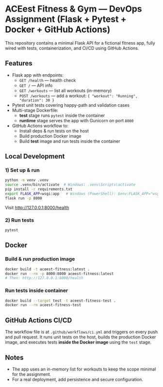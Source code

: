 # ACEest Fitness & Gym — DevOps Assignment (Flask + Pytest + Docker + GitHub Actions)

This repository contains a minimal Flask API for a fictional fitness app, fully wired with tests, containerization, and CI/CD using GitHub Actions.

## Features
- Flask app with endpoints:
  - `GET /health` — health check
  - `GET /` — API info
  - `GET /workouts` — list all workouts (in-memory)
  - `POST /workouts` — add a workout: `{ "workout": "Running", "duration": 30 }`
- Pytest unit tests covering happy-path and validation cases
- Multi-stage Dockerfile:
  - **test** stage runs `pytest` inside the container
  - **runtime** stage serves the app with Gunicorn on port `8000`
- GitHub Actions workflow to:
  - Install deps & run tests on the host
  - Build production Docker image
  - Build **test** image and run tests inside the container

## Local Development

### 1) Set up & run
```bash
python -m venv .venv
source .venv/bin/activate  # Windows: .venv\Scripts\activate
pip install -r requirements.txt
export FLASK_APP=wsgi:app   # Windows (PowerShell): $env:FLASK_APP="wsgi:app"
flask run -p 8000
```
Visit http://127.0.0.1:8000/health

### 2) Run tests
```bash
pytest
```

## Docker

### Build & run production image
```bash
docker build -t aceest-fitness:latest .
docker run --rm -p 8000:8000 aceest-fitness:latest
# Then: http://127.0.0.1:8000/health
```

### Run tests inside container
```bash
docker build --target test -t aceest-fitness-test .
docker run --rm aceest-fitness-test
```

## GitHub Actions CI/CD
The workflow file is at `.github/workflows/ci.yml` and triggers on every push and pull request. It runs unit tests on the host, builds the production Docker image, and executes tests **inside the Docker image** using the `test` stage.

## Notes
- The app uses an in-memory list for workouts to keep the scope minimal for the assignment.
- For a real deployment, add persistence and secure configuration.
